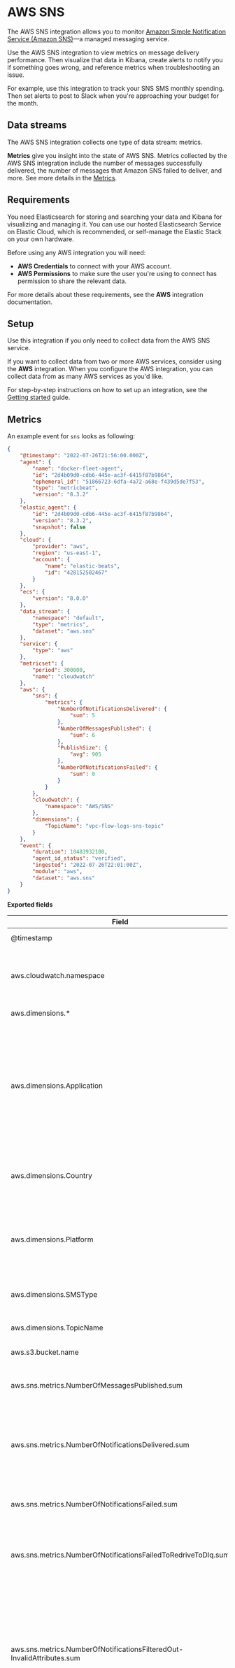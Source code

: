 # AWS SNS

The AWS SNS integration allows you to monitor [Amazon Simple Notification Service (Amazon SNS)](https://aws.amazon.com/sns/)—a managed messaging service.

Use the AWS SNS integration to view metrics on message delivery performance. Then visualize that data in Kibana, create alerts to notify you if something goes wrong, and reference metrics when troubleshooting an issue.

For example, use this integration to track your SNS SMS monthly spending. Then set alerts to post to Slack when you're approaching your budget for the month.

## Data streams

The AWS SNS integration collects one type of data stream: metrics.

**Metrics** give you insight into the state of AWS SNS.
Metrics collected by the AWS SNS integration include the number of messages successfully delivered, the number of messages that Amazon SNS failed to deliver, and more. See more details in the [Metrics](#metrics-reference).

## Requirements

You need Elasticsearch for storing and searching your data and Kibana for visualizing and managing it.
You can use our hosted Elasticsearch Service on Elastic Cloud, which is recommended, or self-manage the Elastic Stack on your own hardware.

Before using any AWS integration you will need:

* **AWS Credentials** to connect with your AWS account.
* **AWS Permissions** to make sure the user you're using to connect has permission to share the relevant data.

For more details about these requirements, see the **AWS** integration documentation.

## Setup

Use this integration if you only need to collect data from the AWS SNS service.

If you want to collect data from two or more AWS services, consider using the **AWS** integration.
When you configure the AWS integration, you can collect data from as many AWS services as you'd like.

For step-by-step instructions on how to set up an integration, see the
[Getting started](https://www.elastic.co/guide/en/welcome-to-elastic/current/getting-started-observability.html) guide.

## Metrics

An example event for `sns` looks as following:

```json
{
    "@timestamp": "2022-07-26T21:56:00.000Z",
    "agent": {
        "name": "docker-fleet-agent",
        "id": "2d4b09d0-cdb6-445e-ac3f-6415f87b9864",
        "ephemeral_id": "51866723-6dfa-4a72-a68e-f439d5de7f53",
        "type": "metricbeat",
        "version": "8.3.2"
    },
    "elastic_agent": {
        "id": "2d4b09d0-cdb6-445e-ac3f-6415f87b9864",
        "version": "8.3.2",
        "snapshot": false
    },
    "cloud": {
        "provider": "aws",
        "region": "us-east-1",
        "account": {
            "name": "elastic-beats",
            "id": "428152502467"
        }
    },
    "ecs": {
        "version": "8.0.0"
    },
    "data_stream": {
        "namespace": "default",
        "type": "metrics",
        "dataset": "aws.sns"
    },
    "service": {
        "type": "aws"
    },
    "metricset": {
        "period": 300000,
        "name": "cloudwatch"
    },
    "aws": {
        "sns": {
            "metrics": {
                "NumberOfNotificationsDelivered": {
                    "sum": 5
                },
                "NumberOfMessagesPublished": {
                    "sum": 6
                },
                "PublishSize": {
                    "avg": 905
                },
                "NumberOfNotificationsFailed": {
                    "sum": 0
                }
            }
        },
        "cloudwatch": {
            "namespace": "AWS/SNS"
        },
        "dimensions": {
            "TopicName": "vpc-flow-logs-sns-topic"
        }
    },
    "event": {
        "duration": 10483932100,
        "agent_id_status": "verified",
        "ingested": "2022-07-26T22:01:00Z",
        "module": "aws",
        "dataset": "aws.sns"
    }
}
```

**Exported fields**

| Field | Description | Type |
|---|---|---|
| @timestamp | Event timestamp. | date |
| aws.cloudwatch.namespace | The namespace specified when query cloudwatch api. | keyword |
| aws.dimensions.\* | Metric dimensions. | object |
| aws.dimensions.Application | Filters on application objects, which represent an app and device registered with one of the supported push notification services, such as APNs and FCM. | keyword |
| aws.dimensions.Country | Filters on the destination country or region of an SMS message. | keyword |
| aws.dimensions.Platform | Filters on platform objects for the push notification services, such as APNs and FCM. | keyword |
| aws.dimensions.SMSType | Filters on the message type of SMS message. | keyword |
| aws.dimensions.TopicName | Filters on Amazon SNS topic names. | keyword |
| aws.s3.bucket.name | Name of a S3 bucket. | keyword |
| aws.sns.metrics.NumberOfMessagesPublished.sum | The number of messages published to your Amazon SNS topics. | long |
| aws.sns.metrics.NumberOfNotificationsDelivered.sum | The number of messages successfully delivered from your Amazon SNS topics to subscribing endpoints. | long |
| aws.sns.metrics.NumberOfNotificationsFailed.sum | The number of messages that Amazon SNS failed to deliver. | long |
| aws.sns.metrics.NumberOfNotificationsFailedToRedriveToDlq.sum | The number of messages that couldn't be moved to a dead-letter queue. | long |
| aws.sns.metrics.NumberOfNotificationsFilteredOut-InvalidAttributes.sum | The number of messages that were rejected by subscription filter policies because the messages' attributes are invalid - for example, because the attribute JSON is incorrectly formatted. | long |
| aws.sns.metrics.NumberOfNotificationsFilteredOut-NoMessageAttributes.sum | The number of messages that were rejected by subscription filter policies because the messages have no attributes. | long |
| aws.sns.metrics.NumberOfNotificationsFilteredOut.sum | The number of messages that were rejected by subscription filter policies. | long |
| aws.sns.metrics.NumberOfNotificationsRedrivenToDlq.sum | The number of messages that have been moved to a dead-letter queue. | long |
| aws.sns.metrics.PublishSize.avg | The size of messages published. | double |
| aws.sns.metrics.SMSMonthToDateSpentUSD.sum | The charges you have accrued since the start of the current calendar month for sending SMS messages. | long |
| aws.sns.metrics.SMSSuccessRate.avg | The rate of successful SMS message deliveries. | double |
| aws.tags.\* | Tag key value pairs from aws resources. | object |
| cloud | Fields related to the cloud or infrastructure the events are coming from. | group |
| cloud.account.id | The cloud account or organization id used to identify different entities in a multi-tenant environment. Examples: AWS account id, Google Cloud ORG Id, or other unique identifier. | keyword |
| cloud.account.name | The cloud account name or alias used to identify different entities in a multi-tenant environment. Examples: AWS account name, Google Cloud ORG display name. | keyword |
| cloud.availability_zone | Availability zone in which this host, resource, or service is located. | keyword |
| cloud.image.id | Image ID for the cloud instance. | keyword |
| cloud.instance.id | Instance ID of the host machine. | keyword |
| cloud.instance.name | Instance name of the host machine. | keyword |
| cloud.machine.type | Machine type of the host machine. | keyword |
| cloud.project.id | Name of the project in Google Cloud. | keyword |
| cloud.provider | Name of the cloud provider. Example values are aws, azure, gcp, or digitalocean. | keyword |
| cloud.region | Region in which this host is running. | keyword |
| container.id | Unique container id. | keyword |
| container.image.name | Name of the image the container was built on. | keyword |
| container.labels | Image labels. | object |
| container.name | Container name. | keyword |
| data_stream.dataset | Data stream dataset. | constant_keyword |
| data_stream.namespace | Data stream namespace. | constant_keyword |
| data_stream.type | Data stream type. | constant_keyword |
| ecs.version | ECS version this event conforms to. `ecs.version` is a required field and must exist in all events. When querying across multiple indices -- which may conform to slightly different ECS versions -- this field lets integrations adjust to the schema version of the events. | keyword |
| error | These fields can represent errors of any kind. Use them for errors that happen while fetching events or in cases where the event itself contains an error. | group |
| error.message | Error message. | match_only_text |
| event.dataset | Event dataset | constant_keyword |
| event.module | Event module | constant_keyword |
| host.architecture | Operating system architecture. | keyword |
| host.containerized | If the host is a container. | boolean |
| host.domain | Name of the domain of which the host is a member. For example, on Windows this could be the host's Active Directory domain or NetBIOS domain name. For Linux this could be the domain of the host's LDAP provider. | keyword |
| host.hostname | Hostname of the host. It normally contains what the `hostname` command returns on the host machine. | keyword |
| host.id | Unique host id. As hostname is not always unique, use values that are meaningful in your environment. Example: The current usage of `beat.name`. | keyword |
| host.ip | Host ip addresses. | ip |
| host.mac | Host mac addresses. | keyword |
| host.name | Name of the host. It can contain what `hostname` returns on Unix systems, the fully qualified domain name, or a name specified by the user. The sender decides which value to use. | keyword |
| host.os.build | OS build information. | keyword |
| host.os.codename | OS codename, if any. | keyword |
| host.os.family | OS family (such as redhat, debian, freebsd, windows). | keyword |
| host.os.kernel | Operating system kernel version as a raw string. | keyword |
| host.os.name | Operating system name, without the version. | keyword |
| host.os.name.text | Multi-field of `host.os.name`. | text |
| host.os.platform | Operating system platform (such centos, ubuntu, windows). | keyword |
| host.os.version | Operating system version as a raw string. | keyword |
| host.type | Type of host. For Cloud providers this can be the machine type like `t2.medium`. If vm, this could be the container, for example, or other information meaningful in your environment. | keyword |
| service.type | The type of the service data is collected from. The type can be used to group and correlate logs and metrics from one service type. Example: If logs or metrics are collected from Elasticsearch, `service.type` would be `elasticsearch`. | keyword |
